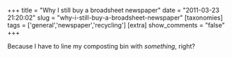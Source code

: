 +++
title = "Why I still buy a broadsheet newspaper"
date = "2011-03-23 21:20:02"
slug = "why-i-still-buy-a-broadsheet-newspaper"
[taxonomies]
tags = ['general','newspaper','recycling']
[extra]
show_comments = "false"
+++

Because I have to line my composting bin with *something*, right?
